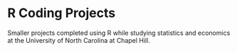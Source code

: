 # R Coding Projects
Smaller projects completed using R while studying statistics and economics at the University of North Carolina at Chapel Hill.
